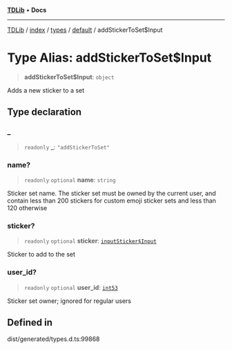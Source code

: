 [**TDLib**](../../../../../../README.md) • **Docs**

***

[TDLib](../../../../../../modules.md) / [index](../../../../../README.md) / [types](../../../README.md) / [default](../README.md) / addStickerToSet$Input

# Type Alias: addStickerToSet$Input

> **addStickerToSet$Input**: `object`

Adds a new sticker to a set

## Type declaration

### \_

> `readonly` **\_**: `"addStickerToSet"`

### name?

> `readonly` `optional` **name**: `string`

Sticker set name. The sticker set must be owned by the current user, and contain less than 200 stickers for custom emoji sticker sets and less than 120 otherwise

### sticker?

> `readonly` `optional` **sticker**: [`inputSticker$Input`](inputSticker$Input-1.md)

Sticker to add to the set

### user\_id?

> `readonly` `optional` **user\_id**: [`int53`](int53-1.md)

Sticker set owner; ignored for regular users

## Defined in

dist/generated/types.d.ts:99868
